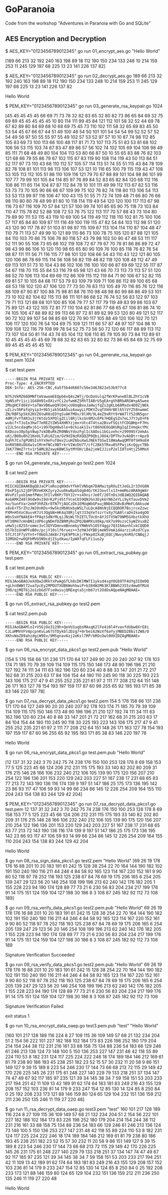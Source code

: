 # GoParanoia
Code from the workshop "Adventures in Paranoia with Go and SQLite"


## AES Encryption and Decryption

$ AES_KEY="0123456789012345" go run 01_encrypt_aes.go "Hello World"

[189 66 213 32 192 240 163 198 89 18 112 190 150 234 133 248 10 214 159 253 11 245 129 197 68 225 13 23 141 226 137 82]

$ AES_KEY="0123456789012345" go run 02_decrypt_aes.go 189 66 213 32 192 240 163 198 89 18 112 190 150 234 133 248 10 214 159 253 11 245 129 197 68 225 13 23 141 226 137 82

Hello World
  		
$ PEM_KEY="0123456789012345" go run 03_generate_rsa_keypair.go 1024

[45 45 45 45 45 66 69 71 73 78 32 82 83 65 32 80 82 73 86 65 84 69 32 75 69 89 45 45 45 45 45 10 80 114 111 99 45 84 121 112 101 58 32 52 44 69 78 67 82 89 80 84 69 68 10 68 69 75 45 73 110 102 111 58 32 65 69 83 45 50 53 54 45 67 66 67 44 51 49 100 48 54 50 101 101 54 54 54 99 52 52 57 52 54 49 56 97 50 55 55 97 55 49 102 57 53 52 97 57 10 10 87 74 98 112 85 105 83 69 73 100 113 66 100 48 117 81 71 73 107 113 75 51 83 53 81 68 102 106 56 53 115 103 74 67 83 47 89 86 57 56 102 74 102 105 69 104 106 98 49 85 111 71 68 48 49 80 104 104 113 53 80 66 87 50 10 55 65 83 88 76 82 103 121 68 66 79 55 86 79 67 102 115 87 83 119 90 108 114 119 43 50 113 84 51 52 117 97 73 110 43 68 110 112 57 105 57 114 113 51 74 55 51 115 43 84 78 109 82 78 108 81 101 113 98 113 106 107 53 121 10 116 65 100 79 115 119 43 47 108 53 105 113 112 105 51 88 110 109 116 121 79 70 67 88 89 101 104 98 86 101 99 107 77 79 99 101 105 84 114 85 97 76 89 84 52 83 65 82 84 120 68 112 116 108 86 111 65 114 104 87 87 112 84 78 10 101 111 49 99 112 113 67 82 53 116 53 73 73 70 105 90 66 66 67 109 99 75 102 76 82 74 118 80 113 106 54 113 53 53 113 99 97 116 106 47 100 43 115 51 55 71 72 74 109 48 71 66 80 76 66 98 110 80 80 78 48 99 81 80 10 118 114 119 49 54 120 120 100 117 113 67 98 116 73 67 116 109 70 57 84 121 57 100 99 74 101 85 65 90 75 118 73 103 84 110 47 115 78 82 52 88 108 72 53 76 75 122 113 117 70 57 88 43 73 104 80 79 89 90 111 53 115 43 119 10 69 100 54 119 49 112 118 110 102 81 75 100 106 57 117 65 84 80 109 87 111 116 49 100 119 115 47 82 54 84 103 112 98 51 120 43 120 90 117 78 87 51 103 81 98 97 115 109 67 113 104 114 110 87 104 48 47 110 79 71 113 57 49 99 10 121 89 110 86 73 100 78 75 105 120 87 88 121 105 84 110 103 70 66 75 106 76 80 118 57 43 79 98 102 50 90 47 48 53 111 117 52 111 90 55 108 73 65 68 102 119 108 72 67 79 67 70 78 81 86 86 89 72 47 98 43 99 86 106 10 120 110 98 65 65 80 90 109 76 100 85 118 76 82 76 54 98 87 111 111 56 71 116 115 77 98 101 120 108 66 54 43 110 43 122 121 80 105 120 106 86 78 69 115 114 56 108 56 82 119 48 82 118 120 108 48 112 47 49 69 113 101 51 73 10 104 43 86 102 106 116 100 100 66 87 69 69 122 55 117 87 54 67 118 70 115 55 84 53 116 79 65 98 121 43 66 70 73 113 73 113 57 51 120 88 52 70 106 113 104 69 69 112 86 109 115 112 119 84 71 90 106 67 52 82 115 69 81 57 10 105 84 68 117 53 79 83 109 79 109 71 106 86 112 89 100 65 68 48 53 118 102 120 47 106 120 77 73 50 76 83 113 105 49 70 116 85 76 122 116 88 109 67 90 87 100 88 75 98 81 88 76 110 98 48 98 80 99 86 86 49 53 101 73 10 102 82 104 82 115 113 86 111 101 86 68 52 76 74 52 56 83 122 97 103 79 71 113 121 88 68 101 100 85 106 79 77 57 117 79 119 49 83 99 86 103 67 75 89 121 43 122 105 72 81 77 110 104 82 81 86 77 68 65 67 106 81 86 74 10 74 105 106 47 88 89 82 99 113 66 97 72 81 89 82 99 53 120 80 49 121 52 117 90 72 102 99 107 54 98 85 69 122 70 90 117 105 88 49 120 106 102 70 121 106 117 120 100 76 54 104 69 75 109 121 111 66 57 87 48 97 107 104 98 10 109 108 122 116 79 108 99 78 54 52 75 73 56 50 72 120 66 117 88 89 113 112 73 107 104 50 81 114 43 74 65 104 112 108 110 85 79 105 90 73 84 113 89 61 10 45 45 45 45 45 69 78 68 32 82 83 65 32 80 82 73 86 65 84 69 32 75 69 89 45 45 45 45 45 10]

$ PEM_KEY="0123456789012345" go run 04_generate_rsa_keypair.go test.pem 1024

$ cat test.pem 
```
-----BEGIN RSA PRIVATE KEY-----
Proc-Type: 4,ENCRYPTED
DEK-Info: AES-256-CBC,6a5f5b4d6607c56e3463821e53b977c8

N7hJVkMZ66DMNftmVawomEEQpb6vQ4s2WTj/OcDoVulq2fWrKFwneBlBLZhY1cVB
VpN5zPr1ici1G48H91xOXivYCi2ofwmKZ5RhTIABrU5gEA+gVhBRbARGW+pA5wee
2MogHCFd6kV+taTWxVB6weQ9lO4jcU8UqBxoJaHwjfqZs2gKLb68Mxdx4D0ZjN6k
uILzv36PafqVyip3+9b5jak5GAASuzAxwyLLPDKVZvqfXkHrBEl65lVYZ58nwmmC
ZN/RBFSp5kX2KVZ6twR8sEDYgSvAKfMOv/8lXM/9L4eZ9xRYt9rWATlY52dN5gor
40MjFvYfAR3u3jYKtdz5XPQlgZCil8RjlkcGn9M2cEPk7HQEgSZn7eLJ7YJyD+F6
wubcf+TJoIo3hwT7eREZtZW54XHRYzjmx+Utc4T4tsa2BsvF5QitFCDGBHp+F7Hs
v2JL5ncdaqMxj61+i997DgH8w5le+8chiak1Iv/t86hOE6GQKURgIqIIVmqkcYMc
6XDozo30p5pV8wp7skDBuRkZR0NNsYdozFglIcXAOoi1bGivehc+29990SY2mkAs
uKj/B08u0h21KeULTuRi6Zim/GV9dINzRXQQZP0QbiJ8U4/DPThv3vAbBtrrApzO
bqhh7Cx7gPUBSIshYx9eFuf8ev2iuHZ6buXwGJNEkTbSwI18WaAwqQMT0fSH9oEH
bnR85B0iDbXw1vIMrmfNCx9BTrkrVIWcDU7T/cfC2Bk5TRxu0SFPwjiKcQgycTBb
JkK77NmZ7rtv1r5AMLBZxwyKBWCSytMYOH/iBa2jeWIJJisP2elI8TsHtj250MoX
-----END RSA PRIVATE KEY-----
```

$ go run 04_generate_rsa_keypair.go test2.pem 1024

$ cat test2.pem 
```
-----BEGIN RSA PRIVATE KEY-----
MIICXQIBAAKBgQDJaCPleRozqN9dvYfkHlVNbqm7DAMaitpRXuItJeGL2r33VG8N
F6xPIgiS2jDFVRVeKXKZyry2uu0kw8pG5dg84O/tK23outls13+mmMozARA9gW4r
WVvPzlyob1mmfPWoc3YIlvRKP/TOYJ2r+s49nirJe0T/20TnDsJdB1WQ2QIDAQAB
AoGAMXZ48l9Gdw9vI9drKzPj4StfVceCb59QNJGn3EykUrN62eYLi9yXfauvDVm2
ho/5unFVar2mkP3hRZkr8TN7YjAUCzDk1EMUqWbGPaujBNb62GBvBzMmFL0AksoW
x8vE+T5rZhzJWJOnKDs+9w5kzHb0UxbyWSLTuLQcA8NsNjECQQDOR7BsjrceZzwc
PXM+H5VoC8uvvK7ztJQgbN+HK4q38RjlqYJ33qYeTszrtvXy7GA8lraDnIka4gOO
W0s5xHfNAkEA+fPAqtSdNrMLqiJNiWLThIETLTUcOrAYJSTVSW79NM5GXbztkXhU
UT38M47cHnBNIzdP6cgNDmfDZBRMjRoZPQJBAMXsX0kp/mX7o99szsCSyWZVuxBZ
uHw5jc8255rommc3vC3QYVDmnvmBnnmkyYRWbVh1O5Y4ggz7Q3I6AonhCxkCQQD0
U57b3iUnWPFoB0v/pcjY10slf6ruez++3zhWJdYBDjmeW5VmA1d4arzisRzd7Cya
5fCJt3F7yVYnt+f0bbSJAkBrJYpE9P9ikj/FWxp8IXuBjEQCjNwvyXnRO/CNBqjJ
32MGH2+wOQFbMVG5N9cdjISydkwu/IpWXfqFLFi1uo2y
-----END RSA PRIVATE KEY-----
```

$ PEM_KEY="0123456789012345" go run 05_extract_rsa_pubkey.go test.pem

$ cat test.pem.pub
```
-----BEGIN RSA PUBLIC KEY-----
MIGJAoGBAOJeXdQw2dRkYxPwAgGfLh8cDKlMW7I1yksd4sqYOGb9TF4UYg3IOm9Q
+gLhn8WWt72ua7pcEy2MPDUTXUB6WohhwiP+b384W2M63KlBBWh23S5z4mwOfRU4
IHO/qjMQT6j2o1zbGd7Fie0wiujQREegta5jnb67zt2OdDxAQpeNAgMBAAE=
-----END RSA PUBLIC KEY-----
```

$ go run 05_extract_rsa_pubkey.go test2.pem

$ cat test2.pem.pub 
```
-----BEGIN RSA PUBLIC KEY-----
MIGJAoGBAMloI+V5GjOo3129h+QeVU1uqbsMAxqK2lFe4i0l4YvavfdUbw0XrE8i
CJLaMMVVFV4pcpnKvLa67STDykbl2Dzg7+0rbei62WzXf6aYyjMBED2BbitZW8/O
XKhvWaZ89ahzdgiW9Eo/9M5gnav6zj2eKsl7RP/bROcOwl0HVZDZAgMBAAE=
-----END RSA PUBLIC KEY-----
```

$ go run 06_rsa_encrypt_data_pkcs1.go test2.pem.pub "Hello World"

[154 5 176 158 66 131 236 171 170 64 127 249 90 20 20 240 207 92 178 103 174 71 185 70 79 39 109 114 109 115 175 150 146 173 48 90 196 196 21 210 127 192 74 111 34 111 63 162 196 120 60 234 40 8 88 33 147 201 21 72 217 162 68 31 215 203 63 17 84 104 154 44 180 110 245 90 118 30 225 193 223 143 106 175 217 47 9 41 255 252 235 221 61 97 2 111 77 208 212 64 151 148 26 171 163 127 78 154 193 197 159 117 87 60 96 255 65 92 195 193 171 85 38 83 146 220 197 78]

$ go run 07_rsa_decrypt_data_pkcs1.go test2.pem 154 5 176 158 66 131 236 171 170 64 127 249 90 20 20 240 207 92 178 103 174 71 185 70 79 39 109 114 109 115 175 150 146 173 48 90 196 196 21 210 127 192 74 111 34 111 63 162 196 120 60 234 40 8 88 33 147 201 21 72 217 162 68 31 215 203 63 17 84 104 154 44 180 110 245 90 118 30 225 193 223 143 106 175 217 47 9 41 255 252 235 221 61 97 2 111 77 208 212 64 151 148 26 171 163 127 78 154 193 197 159 117 87 60 96 255 65 92 195 193 171 85 38 83 146 220 197 78

Hello World

$ go run 06_rsa_encrypt_data_pkcs1.go test.pem.pub "Hello World"

[12 137 31 32 242 3 70 242 75 74 238 176 150 100 253 128 178 8 69 158 153 77 5 125 223 45 66 124 206 212 231 115 175 193 33 140 82 202 80 209 31 176 215 146 28 166 106 232 240 212 106 105 139 90 175 120 156 207 210 254 122 196 136 201 153 220 129 242 203 227 51 167 238 17 231 68 65 83 77 213 72 143 190 136 116 174 139 9 197 51 147 186 25 175 173 136 195 142 23 86 93 117 47 106 59 93 14 99 66 234 86 145 12 226 254 209 164 155 110 204 243 154 138 83 244 129 42 204]

$ PEM_KEY="0123456789012345" go run 07_rsa_decrypt_data_pkcs1.go test.pem 12 137 31 32 242 3 70 242 75 74 238 176 150 100 253 128 178 8 69 158 153 77 5 125 223 45 66 124 206 212 231 115 175 193 33 140 82 202 80 209 31 176 215 146 28 166 106 232 240 212 106 105 139 90 175 120 156 207 210 254 122 196 136 201 153 220 129 242 203 227 51 167 238 17 231 68 65 83 77 213 72 143 190 136 116 174 139 9 197 51 147 186 25 175 173 136 195 142 23 86 93 117 47 106 59 93 14 99 66 234 86 145 12 226 254 209 164 155 110 204 243 154 138 83 244 129 42 204

Hello World

$ go run 08_rsa_sign_data_pkcs1.go test2.pem "Hello World"
[69 26 19 178 176 16 88 201 10 20 183 191 61 242 15 128 38 254 22 70 164 144 190 182 102 191 150 240 190 116 211 44 246 4 84 58 92 165 123 114 167 220 152 161 9 90 80 52 118 97 78 252 118 193 125 238 67 84 78 69 19 175 206 165 6 254 205 139 247 29 123 56 20 146 254 108 199 196 213 62 240 142 176 182 205 1 155 228 223 94 190 174 128 89 77 73 21 6 230 56 83 204 234 217 199 176 91 14 175 151 124 159 104 127 198 30 186 8 3 108 87 245 182 92 112 73 108 189]

$ go run 09_rsa_verify_data_pkcs1.go test2.pem.pub "Hello World" 69 26 19 178 176 16 88 201 10 20 183 191 61 242 15 128 38 254 22 70 164 144 190 182 102 191 150 240 190 116 211 44 246 4 84 58 92 165 123 114 167 220 152 161 9 90 80 52 118 97 78 252 118 193 125 238 67 84 78 69 19 175 206 165 6 254 205 139 247 29 123 56 20 146 254 108 199 196 213 62 240 142 176 182 205 1 155 228 223 94 190 174 128 89 77 73 21 6 230 56 83 204 234 217 199 176 91 14 175 151 124 159 104 127 198 30 186 8 3 108 87 245 182 92 112 73 108 189

Signature Verification Succeeded

$ go run 09_rsa_verify_data_pkcs1.go test2.pem.pub "Hello World" 69 26 19 178 176 16 88 201 10 20 183 191 61 242 15 128 38 254 22 70 164 144 190 182 102 191 150 240 190 116 211 44 246 4 84 58 92 165 123 114 167 220 152 161 9 90 80 52 118 97 78 252 118 193 125 238 67 84 78 69 19 175 206 165 6 254 205 139 247 29 123 56 20 146 254 108 199 196 213 62 240 142 176 182 205 1 155 228 223 94 190 174 128 89 77 73 21 6 230 56 83 204 234 217 199 176 91 14 175 151 124 159 104 127 198 30 186 8 3 108 87 245 182 92 112 73 108

Signature Verification Failed

exit status 1

$ go run 10_rsa_encrypt_data_oaep.go test3.pem.pub "test" "Hello World"

[160 101 217 128 189 116 224 8 27 109 115 36 109 149 57 68 21 132 234 204 51 2 154 56 222 101 227 182 188 102 184 173 83 226 198 252 180 179 204 214 154 244 38 112 231 216 161 33 88 158 75 134 88 236 54 183 66 129 246 61 246 213 136 124 73 148 100 5 150 136 253 227 147 231 48 42 118 55 89 224 110 53 8 182 231 124 117 225 224 222 246 18 174 189 184 146 212 169 61 81 79 238 80 186 193 45 238 251 182 23 52 15 57 30 232 11 20 58 9 86 151 149 127 9 39 15 189 8 223 54 246 230 17 144 73 66 68 213 72 115 29 149 42 170 226 225 145 26 231 175 61 248 227 140 229 79 133 218 251 37 134 147 74 47 49 67 92 117 185 97 235 121 39 34 145 38 34 7 59 158 151 53 203 233 217 194 251 42 11 109 13 42 189 91 62 174 64 183 181 83 249 216 43 155 129 208 157 152 103 236 81 14 179 9 233 247 154 12 85 130 14 124 85 8 250 84 0 25 192 208 233 173 121 88 146 159 80 124 65 129 104 232 151 136 159 212 211 236 250 135 246 11 119 27 220 48]

$ go run 11_rsa_decrypt_data_oaep.go test3.pem "test" 160 101 217 128 189 116 224 8 27 109 115 36 109 149 57 68 21 132 234 204 51 2 154 56 222 101 227 182 188 102 184 173 83 226 198 252 180 179 204 214 154 244 38 112 231 216 161 33 88 158 75 134 88 236 54 183 66 129 246 61 246 213 136 124 73 148 100 5 150 136 253 227 147 231 48 42 118 55 89 224 110 53 8 182 231 124 117 225 224 222 246 18 174 189 184 146 212 169 61 81 79 238 80 186 193 45 238 251 182 23 52 15 57 30 232 11 20 58 9 86 151 149 127 9 39 15 189 8 223 54 246 230 17 144 73 66 68 213 72 115 29 149 42 170 226 225 145 26 231 175 61 248 227 140 229 79 133 218 251 37 134 147 74 47 49 67 92 117 185 97 235 121 39 34 145 38 34 7 59 158 151 53 203 233 217 194 251 42 11 109 13 42 189 91 62 174 64 183 181 83 249 216 43 155 129 208 157 152 103 236 81 14 179 9 233 247 154 12 85 130 14 124 85 8 250 84 0 25 192 208 233 173 121 88 146 159 80 124 65 129 104 232 151 136 159 212 211 236 250 135 246 11 119 27 220 48

Hello World
	